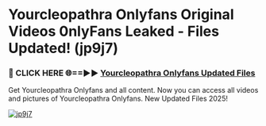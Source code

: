 # Yourcleopathra Onlyfans Original Videos 0nlyFans Leaked - Files Updated! (jp9j7)

<h3>🔴 CLICK HERE 🌐==►► <a href="https://tinyurl.com/ehrbuxhb" rel="nofollow">Yourcleopathra Onlyfans Updated Files</a></h3>

Get Yourcleopathra Onlyfans and all content. Now you can access all videos and pictures of Yourcleopathra Onlyfans. New Updated Files 2025!

[![jp9j7](https://i.imgur.com/lVYEuWS.gif)](https://tinyurl.com/ehrbuxhb)
